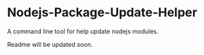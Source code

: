 # Nodejs-Package-Update-Helper

A command line tool for help update nodejs modules.

Readme will be updated soon.